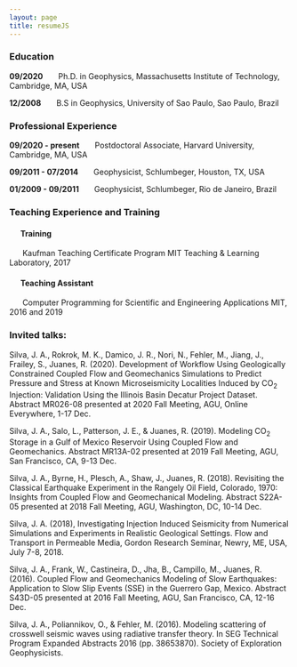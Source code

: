 ```yaml
---
layout: page
title: resumeJS
---
```

### Education
**09/2020** &nbsp;&nbsp;&nbsp;&nbsp;&nbsp; Ph.D. in Geophysics,  Massachusetts Institute of Technology, Cambridge, MA, USA

**12/2008** &nbsp;&nbsp;&nbsp;&nbsp;&nbsp; B.S in Geophysics,  University of Sao Paulo, Sao Paulo, Brazil

### Professional Experience
**09/2020 - present** &nbsp;&nbsp;&nbsp;&nbsp;&nbsp; Postdoctoral Associate, Harvard University, Cambridge, MA, USA

**09/2011 - 07/2014** &nbsp;&nbsp;&nbsp;&nbsp;&nbsp; Geophysicist, Schlumbeger, Houston, TX, USA

**01/2009 - 09/2011** &nbsp;&nbsp;&nbsp;&nbsp;&nbsp; Geophysicist, Schlumbeger, Rio de Janeiro, Brazil

### Teaching Experience and Training
#### &nbsp;&nbsp;&nbsp;&nbsp;&nbsp; Training
&nbsp;&nbsp;&nbsp;&nbsp;&nbsp; Kaufman Teaching Certificate Program MIT Teaching & Learning Laboratory, 2017

#### &nbsp;&nbsp;&nbsp;&nbsp;&nbsp; Teaching Assistant
&nbsp;&nbsp;&nbsp;&nbsp;&nbsp; Computer Programming for Scientific and Engineering Applications MIT, 2016 and 2019

### Invited talks:
Silva, J. A., Rokrok, M. K., Damico, J. R., Nori, N., Fehler, M., Jiang, J., Frailey, S., Juanes, R. (2020). Development of Workflow Using Geologically Constrained Coupled Flow and Geomechanics Simulations to Predict Pressure and Stress at Known Microseismicity Localities Induced by CO<sub>2</sub> Injection: Validation Using the Illinois Basin Decatur Project Dataset. Abstract MR026-08
presented at 2020 Fall Meeting, AGU, Online Everywhere, 1-17 Dec.

Silva, J. A., Salo, L., Patterson, J. E., & Juanes, R. (2019). Modeling CO<sub>2</sub> Storage in a Gulf of Mexico Reservoir Using Coupled Flow and Geomechanics. Abstract MR13A-02 presented at 2019 Fall Meeting, AGU, San Francisco, CA, 9-13 Dec.

Silva, J. A., Byrne, H., Plesch, A., Shaw, J., Juanes, R. (2018). Revisiting the Classical Earthquake Experiment in the Rangely Oil Field, Colorado, 1970: Insights from Coupled Flow and Geomechanical Modeling. Abstract S22A-05 presented at 2018 Fall Meeting, AGU, Washington, DC, 10-14 Dec.

Silva, J. A. (2018), Investigating Injection Induced Seismicity from Numerical Simulations and Experiments in Realistic Geological Settings. Flow and Transport in Permeable Media, Gordon Research Seminar, Newry, ME, USA, July 7-8, 2018.

Silva, J. A., Frank, W., Castineira, D., Jha, B., Campillo, M., Juanes, R. (2016). Coupled Flow and Geomechanics Modeling of Slow Earthquakes: Application to Slow Slip Events (SSE) in the Guerrero Gap, Mexico. Abstract S43D-05 presented at 2016 Fall Meeting, AGU, San Francisco, CA, 12-16 Dec.

Silva, J. A., Poliannikov, O., & Fehler, M. (2016). Modeling scattering of crosswell seismic waves using radiative transfer theory. In SEG Technical Program Expanded Abstracts 2016 (pp. 38653870). Society of Exploration Geophysicists.
